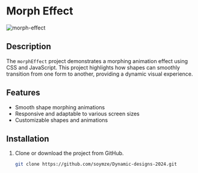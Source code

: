 # Morph Effect
![morph-effect](https://github.com/soymze/Dynamic-designs-2024/blob/master/morph-effect.gif)
## Description
The `morphEffect` project demonstrates a morphing animation effect using CSS and JavaScript. This project highlights how shapes can smoothly transition from one form to another, providing a dynamic visual experience.

## Features
- Smooth shape morphing animations
- Responsive and adaptable to various screen sizes
- Customizable shapes and animations

## Installation
1. Clone or download the project from GitHub.
   ```bash
   git clone https://github.com/soymze/Dynamic-designs-2024.git
